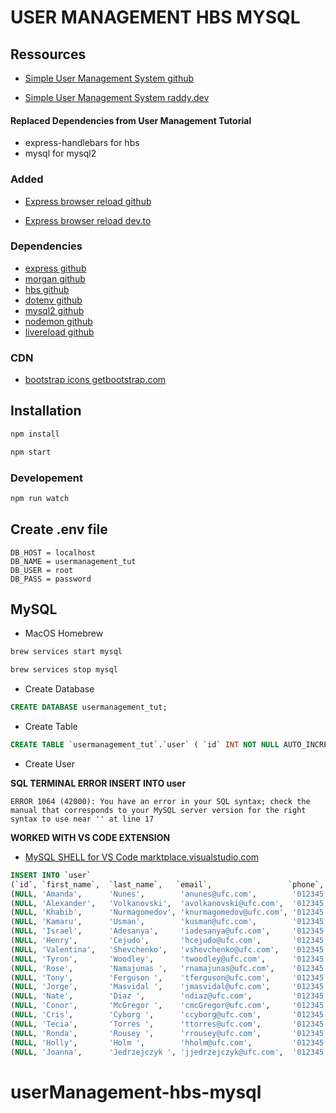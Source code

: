 # USER MANAGEMENT HBS MYSQL

## Ressources

- [Simple User Management System github](https://github.com/RaddyTheBrand/Nodejs-UserManagement-Express-Hbs-MySQL)

- [Simple User Management System raddy.dev](https://raddy.dev/blog/simple-user-management-system-nodejs-express-mysql-handlebars/)

#### Replaced Dependencies from User Management Tutorial

- express-handlebars for hbs
- mysql for mysql2

### Added

- [Express browser reload github](https://github.com/cassiolacerda/express-browser-reload)

- [Express browser reload dev.to](https://dev.to/cassiolacerda/automatically-refresh-the-browser-on-node-express-server-changes-x1f680-1k0o)

### Dependencies

- [express github](https://github.com/expressjs/express)
- [morgan github](https://github.com/expressjs/morgan)
- [hbs github](https://github.com/pillarjs/hbs)
- [dotenv github](https://github.com/motdotla/dotenv)
- [mysql2 github](https://github.com/sidorares/node-mysql2)
- [nodemon github](https://github.com/remy/nodemon)
- [livereload github](https://github.com/napcs/node-livereload)

### CDN

- [bootstrap icons getbootstrap.com](https://icons.getbootstrap.com/#install)

## Installation

```bash
npm install
```

```bash
npm start
```

### Developement

```bash
npm run watch
```

## Create .env file

```dotenv
DB_HOST = localhost
DB_NAME = usermanagement_tut
DB_USER = root
DB_PASS = password
```

## MySQL

- MacOS Homebrew

```bash
brew services start mysql
```

```bash
brew services stop mysql
```

- Create Database

```sql
CREATE DATABASE usermanagement_tut;
```

- Create Table

```sql
CREATE TABLE `usermanagement_tut`.`user` ( `id` INT NOT NULL AUTO_INCREMENT , `first_name` VARCHAR(45) NOT NULL , `last_name` VARCHAR(45) NOT NULL , `email` VARCHAR(45) NOT NULL , `phone` VARCHAR(45) NOT NULL , `comments` TEXT NOT NULL , `status` VARCHAR(10) NOT NULL DEFAULT 'active' , PRIMARY KEY (`id`)) ENGINE = InnoDB;
```

- Create User

**SQL TERMINAL ERROR INSERT INTO user**

```ERROR
ERROR 1064 (42000): You have an error in your SQL syntax; check the manual that corresponds to your MySQL server version for the right syntax to use near '' at line 17
```

**WORKED WITH VS CODE EXTENSION**

- [MySQL SHELL for VS Code marktplace.visualstudio.com](https://marketplace.visualstudio.com/items?itemName=Oracle.mysql-shell-for-vs-code)

```sql
INSERT INTO `user`
(`id`, `first_name`,  `last_name`,   `email`,                 `phone`,         `comments`, `status`) VALUES
(NULL, 'Amanda',      'Nunes',        'anunes@ufc.com',        '012345 678910', '',          'active'),
(NULL, 'Alexander',   'Volkanovski',  'avolkanovski@ufc.com',  '012345 678910', '',          'active'),
(NULL, 'Khabib',      'Nurmagomedov', 'knurmagomedov@ufc.com', '012345 678910', '',          'active'),
(NULL, 'Kamaru',      'Usman',        'kusman@ufc.com',        '012345 678910', '',          'active'),
(NULL, 'Israel',      'Adesanya',     'iadesanya@ufc.com',     '012345 678910', '',          'active'),
(NULL, 'Henry',       'Cejudo',       'hcejudo@ufc.com',       '012345 678910', '',          'active'),
(NULL, 'Valentina',   'Shevchenko',   'vshevchenko@ufc.com',   '012345 678910', '',          'active'),
(NULL, 'Tyron',       'Woodley',      'twoodley@ufc.com',      '012345 678910', '',          'active'),
(NULL, 'Rose',        'Namajunas ',   'rnamajunas@ufc.com',    '012345 678910', '',          'active'),
(NULL, 'Tony',        'Ferguson ',    'tferguson@ufc.com',     '012345 678910', '',          'active'),
(NULL, 'Jorge',       'Masvidal ',    'jmasvidal@ufc.com',     '012345 678910', '',          'active'),
(NULL, 'Nate',        'Diaz ',        'ndiaz@ufc.com',         '012345 678910', '',          'active'),
(NULL, 'Conor',       'McGregor ',    'cmcGregor@ufc.com',     '012345 678910', '',          'active'),
(NULL, 'Cris',        'Cyborg ',      'ccyborg@ufc.com',       '012345 678910', '',          'active'),
(NULL, 'Tecia',       'Torres ',      'ttorres@ufc.com',       '012345 678910', '',          'active'),
(NULL, 'Ronda',       'Rousey ',      'rrousey@ufc.com',       '012345 678910', '',          'active'),
(NULL, 'Holly',       'Holm ',        'hholm@ufc.com',         '012345 678910', '',          'active'),
(NULL, 'Joanna',      'Jedrzejczyk ', 'jjedrzejczyk@ufc.com',  '012345 678910', '',          'active')
```
# userManagement-hbs-mysql
